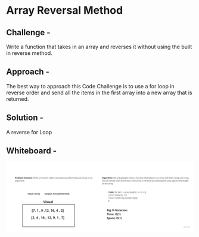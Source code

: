 # Array Reversal Method

## Challenge - 
Write a function that takes in an array and reverses it without using the built in reverse method.

## Approach -
The best way to approach this Code Challenge is to use a for loop in reverse order and send all the items in the first array into a new array that is returned.

## Solution -
A reverse for Loop


## Whiteboard -
![Array-Reverse](./assets/Array-ReverseWhiteboard.jpg)